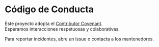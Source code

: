 # Código de Conducta

Este proyecto adopta el [Contributor Covenant](https://www.contributor-covenant.org/).  
Esperamos interacciones respetuosas y colaborativas.

Para reportar incidentes, abre un issue o contacta a los mantenedores.
